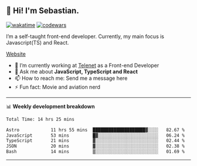## 👋 Hi! I'm Sebastian.

[![wakatime](https://wakatime.com/badge/user/df0036c6-328a-4a39-be9b-e49417ed22a1.svg)](https://wakatime.com/@df0036c6-328a-4a39-be9b-e49417ed22a1)
[![codewars](https://www.codewars.com/users/sebavuye/badges/small)](https://www.codewars.com/users/sebavuye)

I’m a self-taught front-end developer. Currently, my main focus is Javascript(TS) and React.

[Website](https://sebastianvuye.be)

- 🔭 I’m currently working at [Telenet](https://telenet.be/) as a Front-end Developer
- 💬 Ask me about **JavaScript, TypeScript and React**
- 📫 How to reach me: Send me a message here
- ⚡ Fun fact: Movie and aviation nerd

-------

📊 **Weekly development breakdown**

<!--START_SECTION:waka-->

```txt
Total Time: 14 hrs 25 mins

Astro            11 hrs 55 mins  ████████████████████▓░░░░   82.67 %
JavaScript       53 mins         █▓░░░░░░░░░░░░░░░░░░░░░░░   06.24 %
TypeScript       21 mins         ▓░░░░░░░░░░░░░░░░░░░░░░░░   02.44 %
JSON             20 mins         ▓░░░░░░░░░░░░░░░░░░░░░░░░   02.38 %
Bash             14 mins         ▒░░░░░░░░░░░░░░░░░░░░░░░░   01.69 %
```

<!--END_SECTION:waka-->
-------
